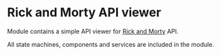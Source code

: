 # Rick and Morty API viewer

Module contains a simple API viewer for [Rick and Morty](https://rickandmortyapi.com/) API.

All state machines, components and services are included in the module.
